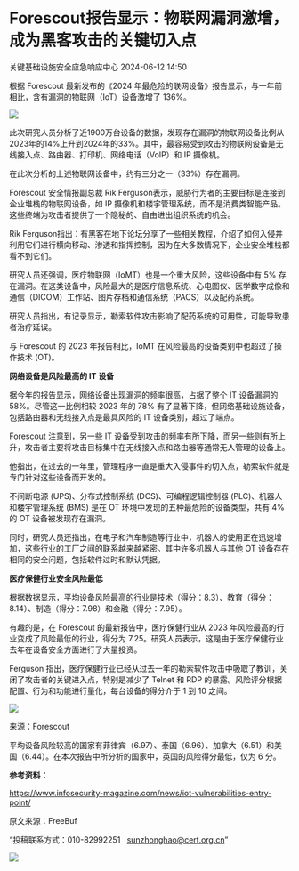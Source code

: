 #  Forescout报告显示：物联网漏洞激增，成为黑客攻击的关键切入点   
 关键基础设施安全应急响应中心   2024-06-12 14:50  
  
根据 Forescout 最新发布的《2024 年最危险的联网设备》报告显示，与一年前相比，含有漏洞的物联网（IoT）设备激增了 136%。  
  
![](https://mmbiz.qpic.cn/mmbiz_jpg/qq5rfBadR39QzamYrLJEm9ibJ7HFSOtHJKHhHJ0CVAZAAOvRNlL2pFTPQMM8uNvuxGJtDwg9UsibzlM8QibMNrD7A/640?wx_fmt=jpeg&from=appmsg&wxfrom=13&tp=wxpic "")  
  
此次研究人员分析了近1900万台设备的数据，发现存在漏洞的物联网设备比例从2023年的14%上升到2024年的33%。其中，最容易受到攻击的物联网设备是无线接入点、路由器、打印机、网络电话（VoIP）和 IP 摄像机。  
  
在此次分析的上述物联网设备中，约有三分之一（33%）存在漏洞。  
  
Forescout 安全情报副总裁 Rik Ferguson表示，威胁行为者的主要目标是连接到企业堆栈的物联网设备，如 IP 摄像机和楼宇管理系统，而不是消费类智能产品。这些终端为攻击者提供了一个隐秘的、自由进出组织系统的机会。  
  
Rik Ferguson指出：有黑客在地下论坛分享了一些相关教程，介绍了如何入侵并利用它们进行横向移动、渗透和指挥控制，因为在大多数情况下，企业安全堆栈都看不到它们。  
  
研究人员还强调，医疗物联网（IoMT）也是一个重大风险，这些设备中有 5% 存在漏洞。在这类设备中，风险最大的是医疗信息系统、心电图仪、医学数字成像和通信（DICOM）工作站、图片存档和通信系统（PACS）以及配药系统。  
  
研究人员指出，有记录显示，勒索软件攻击影响了配药系统的可用性，可能导致患者治疗延误。  
  
与 Forescout 的 2023 年报告相比，IoMT 在风险最高的设备类别中也超过了操作技术 (OT)。  
  
**网络设备是风险最高的 IT 设备**  
  
据今年的报告显示，网络设备出现漏洞的频率很高，占据了整个 IT 设备漏洞的58%。尽管这一比例相较 2023 年的 78% 有了显著下降，但网络基础设施设备，包括路由器和无线接入点是最具风险的 IT 设备类别，超过了端点。  
  
Forescout 注意到，另一些 IT 设备受到攻击的频率有所下降，而另一些则有所上升，攻击者主要将攻击目标集中在无线接入点和路由器等通常无人管理的设备上。  
  
他指出，在过去的一年里，管理程序一直是重大入侵事件的切入点，勒索软件就是专门针对这些设备而开发的。  
  
不间断电源 (UPS)、分布式控制系统 (DCS)、可编程逻辑控制器 (PLC)、机器人和楼宇管理系统 (BMS) 是在 OT 环境中发现的五种最危险的设备类型，共有 4% 的 OT 设备被发现存在漏洞。  
  
同时，研究人员还指出，在电子和汽车制造等行业中，机器人的使用正在迅速增加，这些行业的工厂之间的联系越来越紧密。其中许多机器人与其他 OT 设备存在相同的安全问题，包括软件过时和默认凭据。  
  
**医疗保健行业安全风险最低**  
  
根据数据显示，平均设备风险最高的行业是技术（得分：8.3）、教育（得分：8.14）、制造（得分：7.98）和金融（得分：7.95）。  
  
有趣的是，在 Forescout 的最新报告中，医疗保健行业从 2023 年风险最高的行业变成了风险最低的行业，得分为 7.25。研究人员表示，这是由于医疗保健行业去年在设备安全方面进行了大量投资。  
  
Ferguson 指出，医疗保健行业已经从过去一年的勒索软件攻击中吸取了教训，关闭了攻击者的关键进入点，特别是减少了 Telnet 和 RDP 的暴露。风险评分根据配置、行为和功能进行量化，每台设备的得分介于 1 到 10 之间。  
  
![](https://mmbiz.qpic.cn/mmbiz_png/qq5rfBadR39QzamYrLJEm9ibJ7HFSOtHJ18U6utxZdXukRGTJnOajX8ia9esr9zYNCYiaJR5qoRA6BR50IFWL115Q/640?wx_fmt=png&from=appmsg&tp=wxpic&wxfrom=5&wx_lazy=1&wx_co=1 "")  
  
来源：Forescout  
  
平均设备风险较高的国家有菲律宾（6.97）、泰国（6.96）、加拿大（6.51）和美国（6.44）。在本次报告中所分析的国家中，英国的风险得分最低，仅为 6 分。  
  
**参考资料：**  
  
https://www.infosecurity-magazine.com/news/iot-vulnerabilities-entry-point/  
  
  
  
原文来源：FreeBuf  
  
“投稿联系方式：010-82992251   sunzhonghao@cert.org.cn”  
  
![](https://mmbiz.qpic.cn/sz_mmbiz_jpg/iaz5iaQYxGogvC8qicuLNlkT5ibJnwu1leQiabRVqFk4Sb3q1fqrDhicLBNAqVY4REuTetY1zBYuUdic0nVhZR4FHpAfg/640?wx_fmt=other&wxfrom=5&wx_lazy=1&wx_co=1&tp=webp "")  
  
  
